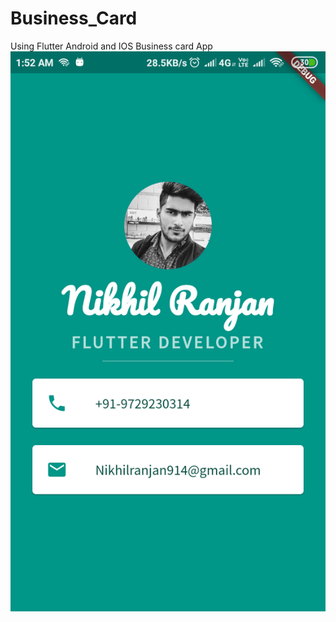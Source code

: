 # Business_Card
Using Flutter Android and IOS Business card App
![alt text](https://github.com/nikhil914/Business_Card/blob/master/business_card/Screenshot.png)
